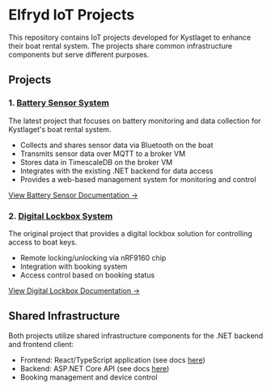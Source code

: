 # Elfryd IoT Projects

This repository contains IoT projects developed for Kystlaget to enhance their boat rental system. The projects share common infrastructure components but serve different purposes.

## Projects

### 1. [Battery Sensor System](./docs/battery-sensor-project.md)

The latest project that focuses on battery monitoring and data collection for Kystlaget's boat rental system.

- Collects and shares sensor data via Bluetooth on the boat
- Transmits sensor data over MQTT to a broker VM
- Stores data in TimescaleDB on the broker VM
- Integrates with the existing .NET backend for data access
- Provides a web-based management system for monitoring and control

[View Battery Sensor Documentation →](./battery-sensor/README.md)

### 2. [Digital Lockbox System](./docs/lockbox-project.md)

The original project that provides a digital lockbox solution for controlling access to boat keys.

- Remote locking/unlocking via nRF9160 chip
- Integration with booking system
- Access control based on booking status

[View Digital Lockbox Documentation →](./docs/lockbox-project.md)

## Shared Infrastructure

Both projects utilize shared infrastructure components for the .NET backend and frontend client:

- Frontend: React/TypeScript application (see docs [here](./server/frontend/README.md))
- Backend: ASP.NET Core API (see docs [here](./server/backend/README.md))
- Booking management and device control
